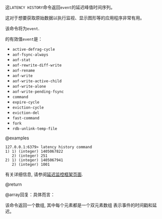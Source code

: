 这`LATENCY HISTORY`命令返回`event`的延迟峰值时间序列。

这对于想要获取原始数据以执行监视、显示图形等的应用程序非常有用。

该命令将为`event`.

的有效值`event`是：

*   `active-defrag-cycle`
*   `aof-fsync-always`
*   `aof-stat`
*   `aof-rewrite-diff-write`
*   `aof-rename`
*   `aof-write`
*   `aof-write-active-child`
*   `aof-write-alone`
*   `aof-write-pending-fsync`
*   `command`
*   `expire-cycle`
*   `eviction-cycle`
*   `eviction-del`
*   `fast-command`
*   `fork`
*   `rdb-unlink-temp-file`

@examples

    127.0.0.1:6379> latency history command
    1) 1) (integer) 1405067822
       2) (integer) 251
    2) 1) (integer) 1405067941
       2) (integer) 1001

有关详细信息, 请参阅[延迟监控框架页面][lm].

[lm]: /topics/latency-monitor

@return

@array回复：具体而言：

该命令返回一个数组, 其中每个元素都是一个双元素数组
表示事件的时间戳和延迟。
